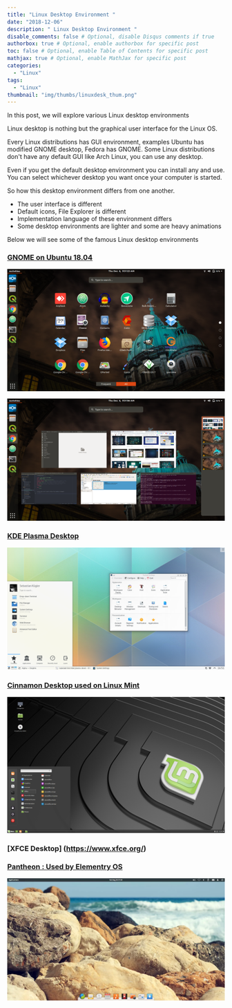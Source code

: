 ```yaml
---
title: "Linux Desktop Environment "
date: "2018-12-06"
description: " Linux Desktop Environment "
disable_comments: false # Optional, disable Disqus comments if true
authorbox: true # Optional, enable authorbox for specific post
toc: false # Optional, enable Table of Contents for specific post
mathjax: true # Optional, enable MathJax for specific post
categories:
  - "Linux"
tags:
  - "Linux"
thumbnail: "img/thumbs/linuxdesk_thum.png"
---
```


In this post, we will explore various Linux desktop environments
<!--more-->

Linux desktop is nothing but the graphical user interface for the Linux OS.

Every Linux distributions has GUI environment, examples Ubuntu has modified GNOME desktop, Fedora has GNOME. Some Linux distributions don't have any default GUI like Arch Linux, you can use any desktop.

Even if you get the default desktop environment you can install any and use. You can select whichever desktop you want once your computer is started.

So how this desktop environment differs from one another.
+ The user interface is different
+ Default icons, File Explorer is different
+ Implementation language of these environment differs
+ Some desktop environments are lighter and some are heavy animations

Below we will see some of the famous Linux desktop environments

### [GNOME on Ubuntu 18.04](https://www.gnome.org/gnome-3/)

![GNOME desktop Dashboard](Apps.png)

![GNOME desktop Activites](activites.png)

### [KDE Plasma Desktop](https://www.kde.org/)
![KDE Plasma](kde.png)

### [Cinnamon Desktop used on Linux Mint](https://linuxmint.com/)
![Cinnamon ](cinnamon.png)

### [XFCE Desktop] (https://www.xfce.org/)

### [Pantheon : Used by Elementry OS](https://elementary.io/)
![Pantheon ](Pantheon.png)
